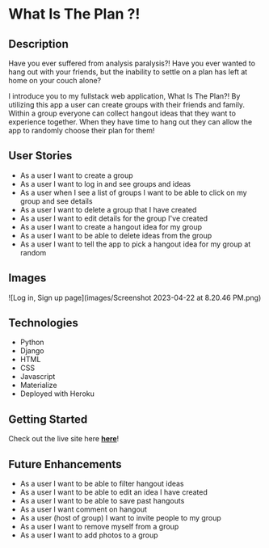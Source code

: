 # What Is The Plan ?!

## Description
Have you ever suffered from analysis paralysis?! Have you ever wanted to hang out with your friends, but the inability to settle on a plan has left at home on your couch alone? 

I introduce you to my fullstack web application, What Is The Plan?! By utilizing this app a user can create groups with their friends and family. Within a group everyone can collect hangout ideas that they want to experience together. When they have time to hang out they can allow the app to randomly choose their plan for them! 


## User Stories

- As a user I want to create a group
- As a user I want to log in and see groups and ideas
- As a user when I see a list of groups I want to be able to click on my group and see details
- As a user I want to delete a group that I have created
- As a user I want to edit details for the group I've created
- As a user I want to create a hangout idea for my group
- As a user I want to be able to delete ideas from the group
- As a user I want to tell the app to pick a hangout idea for my group at random

## Images
![Log in, Sign up page](images/Screenshot 2023-04-22 at 8.20.46 PM.png)
## Technologies

* Python
* Django
* HTML
* CSS
* Javascript
* Materialize
* Deployed with Heroku


## Getting Started
Check out the live site here **[here](https://whatisourplan.herokuapp.com/)**!

## Future Enhancements

- As a user I want to be able to filter hangout ideas
- As a user I want to be able to edit an idea I have created
- As a user I want to be able to save past hangouts
- As a user I want comment on hangout
- As a user (host of group) I want to invite people to my group
- As a user I want to remove myself from a group
- As a user I want to add photos to a group